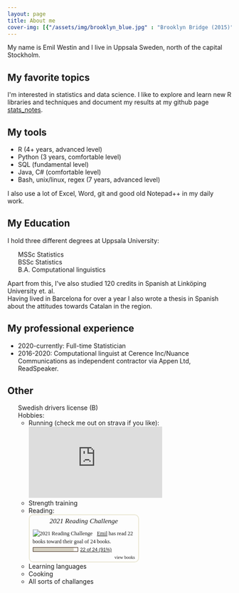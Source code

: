 ```yaml
---
layout: page
title: About me
cover-img: [{"/assets/img/brooklyn_blue.jpg" : "Brooklyn Bridge (2015)"}, {"/assets/img/xian-house.jpg" : "Xi'an (2014)"}, {"/assets/img/gamla_lkpg.jpg" : "Gamla Linköping, in my home town (2014)"}]
---
```


My name is Emil Westin and I live in Uppsala Sweden, north of the capital Stockholm.

##  My favorite topics
I'm interested in statistics and data science. I like to explore and learn new R libraries and techniques and document my results at my github page [stats_notes](https://github.com/emilwest/stats_notes).

##  My tools
- R (4+ years, advanced level)
- Python (3 years, comfortable level)
- SQL (fundamental level)
- Java, C# (comfortable level)
- Bash, unix/linux, regex (7 years, advanced level)

I also use a lot of Excel, Word, git and good old Notepad++ in my daily work.

## My Education
I hold three different degrees at Uppsala University:
<ul style="list-style-type:none;">
  <li> <i class="fa fa-bar-chart" aria-hidden="true" style="color:black"></i> MSSc Statistics </li>
  <li> <i class="fa fa-bar-chart" aria-hidden="true" style="color:black"></i> BSSc Statistics </li>
  <li> <i class="fa fa-desktop" aria-hidden="true"></i> B.A. Computational linguistics </li>
</ul>

Apart from this, I've also studied 120 credits in Spanish at Linköping University et. al.  
Having lived in Barcelona for over a year I also wrote a thesis in Spanish about the attitudes towards Catalan in the region.

## My professional experience
- 2020-currently: Full-time Statistician
- 2016-2020: Computational linguist at Cerence Inc/Nuance Communications as independent contractor via Appen Ltd, ReadSpeaker.

## Other

<ul style="list-style-type:none;">
  <li> <i class="fa fa-id-card-o" aria-hidden="true"></i> Swedish drivers license (B) </li>
  <li> <i class="fa fa-futbol-o" aria-hidden="true"></i> Hobbies:
    <ul>
      <li> <i class="fas fa-running" aria-hidden="true"></i> Running (check me out on strava if you like): <br> 
      <iframe height='160' width='300' frameborder='0' allowtransparency='true' scrolling='no' src='https://www.strava.com/athletes/23884215/activity-summary/2e41541c4f247378885337ba12e550555c246b3a'></iframe>
      </li>
      <li> <i class="fas fa-dumbbell" aria-hidden="true"></i> Strength training </li>
      <li> <i class="fas fa-book-open" aria-hidden="true"></i> Reading: <br>
<div id="gr_challenge_11650" style="border: 2px solid #EBE8D5; border-radius:10px; padding: 0px 7px 0px 7px; max-width:230px; min-height: 100px">
  <div id="gr_challenge_progress_body_11650" style="font-size: 12px; font-family: georgia,serif;line-height: 18px">
    <h3 style="margin: 4px 0 10px; font-weight: normal; text-align: center">
      <a style="text-decoration: none; font-family:georgia,serif;font-style:italic; font-size: 1.1em" rel="nofollow" href="https://www.goodreads.com/challenges/11650-2021-reading-challenge">2021 Reading Challenge</a>
    </h3>
        <div class="challengePic">
          <a rel="nofollow" href="https://www.goodreads.com/challenges/11650-2021-reading-challenge"><img alt="2021 Reading Challenge" style="float:left; margin-right: 10px; border: 0 none" src="https://images.gr-assets.com/challenges/1608245803p2/11650.jpg" /></a>
        </div>
      <div>
        <a rel="nofollow" href="https://www.goodreads.com/user/show/58205284-emil">Emil</a> has
             read 22 books toward
             their goal of
             24 books.
      </div>
      <div style="width: 100px; margin: 4px 5px 5px 0; float: left; border: 1px solid #382110; height: 8px; overflow: hidden; background-color: #FFF">
        <div style="width: 91%; background-color: #D7D2C4; float: left"><span style="visibility:hidden">hide</span></div>
      </div>
      <div style="font-family: arial, verdana, helvetica, sans-serif;font-size:90%">
        <a rel="nofollow" href="https://www.goodreads.com/user_challenges/25224606">22 of 24 (91%)</a>
      </div>
        <div style="text-align: right;">
          <a style="text-decoration: none; font-size: 10px;" rel="nofollow" href="https://www.goodreads.com/user_challenges/25224606">view books</a>
        </div>
  </div>
	<script src="https://www.goodreads.com/user_challenges/widget/58205284-emil?challenge_id=11650&v=2"></script>
</div>
      </li>
      <li> <i class="fas fa-language" aria-hidden="true"></i> Learning languages </li>
      <li> <i class="fas fa-utensils" aria-hidden="true"></i> Cooking </li>
      <li> <i class="fas fa-flag-checkered" aria-hidden="true"></i> All sorts of challanges </li>
    </ul>
  </li>
</ul>

